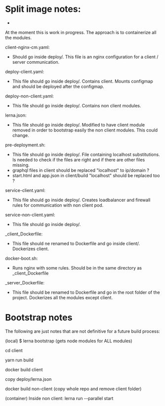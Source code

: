 # Split image notes:
-

At the moment this is work in progress.
The approach is to containerize all the modules.

client-nginx-cm.yaml:
* Should go inside deploy/. This file is an nginx configuration for a client / server communication.

deploy-client.yaml:
* This file should go inside deploy/. Contains client. Mounts configmap and should be deployed after the configmap.

deploy-non-client.yaml:
* This file should go inside deploy/. Contains non client modules.

lerna.json:
* This file should go inside deploy/. Modified to have client module removed in order to bootstrap easily the non client modules. This could change.

pre-deployment.sh:
* This file should go inside deploy/. File containing localhost substitutions. Is needed to check if the files are right and if there are other files missing.
* graphql files in client should be replaced "localhost" to ip/domain ?
* start.html and app.json in client/build "localhost" should be replaced too ?

service-client.yaml:
* This file should go inside deploy/. Creates loadbalancer and firewall rules for communication with non client pod.

service-non-client.yaml:
* This file should go inside deploy/. 

_client_Dockerfile:
* This file should ne renamed to Dockerfile and go inside client/. Dockerizes client.

docker-boot.sh:
* Runs nginx with some rules. Should be in the same directory as _client_Dockerfile

_server_Dockerfile:
* This file should be renamed to Dockerfile and go in the root folder of the project. Dockerizes all the modules except client.

# Bootstrap notes

The following are just notes that are not definitive for a future build process:

(local)
$ lerna bootstrap
	(gets node modules for ALL modules)

cd client

yarn run build

docker build client

copy deploy/lerna.json

docker build non-client (copy whole repo and remove client folder)

(container)
Inside non client:
lerna run --parallel start
